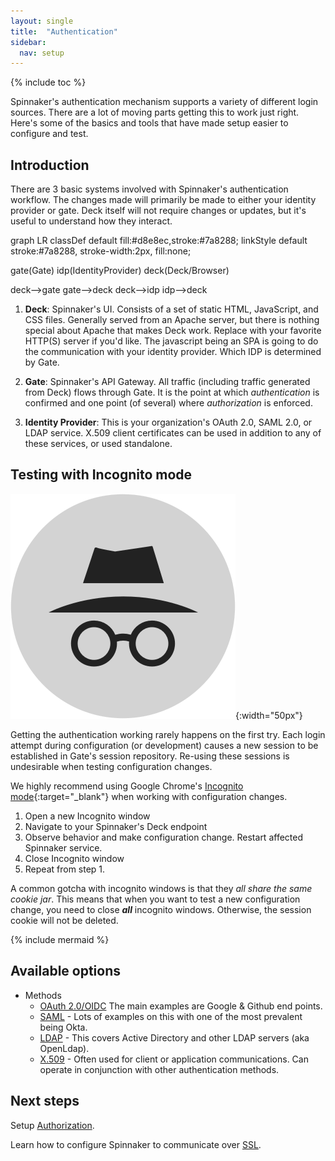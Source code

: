 ```yaml
---
layout: single
title:  "Authentication"
sidebar:
  nav: setup
---
```


{% include toc %}

 Spinnaker's authentication mechanism supports a variety of different login sources.  There are a lot of moving parts
getting this to work just right.  Here's some of the basics and tools that have made setup easier to configure and test.  

## Introduction

There are 3 basic systems involved with Spinnaker's authentication workflow.  The changes made will primarily be made
 to either your identity provider or gate.  Deck itself will not require changes or updates, but it's useful to
  understand how they interact.

<div class="mermaid">
graph LR
classDef default fill:#d8e8ec,stroke:#7a8288;
linkStyle default stroke:#7a8288, stroke-width:2px, fill:none;

gate(Gate)
idp(IdentityProvider)
deck(Deck/Browser)

deck-->gate
gate-->deck
deck-->idp
idp-->deck
</div>

1. **Deck**: Spinnaker's UI. Consists of a set of static HTML, JavaScript, and CSS files. Generally
 served from an Apache server, but there is nothing special about Apache that makes Deck work.
 Replace with your favorite HTTP(S) server if you'd like.  The javascript being an SPA is going to do 
 the communication with your identity provider.  Which IDP is determined by Gate.

1. **Gate**: Spinnaker's API Gateway. All traffic (including traffic generated from Deck) flows
through Gate. It is the point at which _authentication_ is confirmed and one point (of several)
where _authorization_ is enforced.  

1. **Identity Provider**: This is your organization's OAuth 2.0, SAML 2.0, or LDAP service. X.509
client certificates can be used in addition to any of these services, or used standalone.

##  Testing with Incognito mode

![Incognito logo](./incognito.png){:width="50px"}

Getting the authentication working rarely happens on the first try. Each login attempt
 during configuration (or development) causes a new session to be established in Gate's session
 repository. Re-using these sessions is undesirable when testing configuration changes.

We highly recommend using Google Chrome's [Incognito
mode](https://support.google.com/chrome/answer/95464?source=gsearch&hl=en){:target="\_blank"}
when working with configuration changes.

1. Open a new Incognito window
1. Navigate to your Spinnaker's Deck endpoint
1. Observe behavior and make configuration change. Restart affected Spinnaker service.
1. Close Incognito window
1. Repeat from step 1.

A common gotcha with incognito windows is that they _all share the same cookie jar_. This means that
 when you want to test a new configuration change, you need to close **_all_** incognito windows.
 Otherwise, the session cookie will not be deleted.


{% include mermaid %}


## Available options
* Methods
    * [OAuth 2.0/OIDC](./oauth/) The main examples are Google & Github end points.  
    * [SAML](./saml/) - Lots of examples on this with one of the most prevalent being Okta.  
    * [LDAP](./ldap/) - This covers Active Directory and other LDAP servers (aka OpenLdap).
    * [X.509](./x509/) - Often used for client or application communications.  Can operate in conjunction with other authentication methods.  

## Next steps

Setup [Authorization](../authorization/).

Learn how to configure Spinnaker to communicate over [SSL](../ssl).
